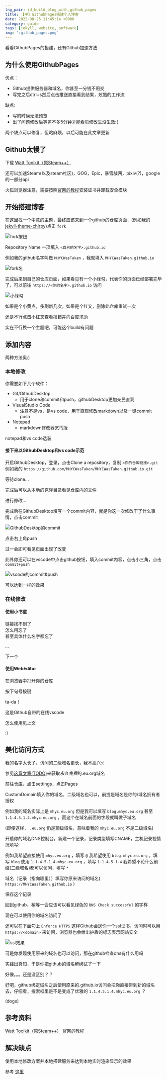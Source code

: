 ```yaml
---
lng_pair: id_build_blog_with_github_pages
title: 【中】GithubPages搭建个人博客
date: 2022-08-25 11:45:14 +0900
category: guide
tags: [jekyll, website, software]
img: ":github_pages.png"
---
```


<!-- outline-start -->

看看GithubPages的搭建，还有Github加速方法

<!-- outline-end -->

## 为什么使用GithubPages

优点：  
- Github提供服务器和域名，你甚至一分钱不用交  
- 写完之后ctrl+s然后点击推送直接看到结果，炫酷的工作流  

缺点:  
- 写的时候无法预览  
- 出了问题修改后等差不多5分钟才能看见修改生没生效:(

两个缺点可以修复，但略麻烦，以后可能在此文章更新

## Github太慢了

下载 [Watt Toolkit（原Steam++）](https://steampp.net/)

还可以加速Steam(以及steam社区)，GOG，Epic，暴雪战网，pixiv(?)，google的一部分api

火狐浏览器注意，需要按照[官网的教程](http://steampp.net/faq)安装证书并卸载安全模块

## 开始搭建博客

在[这里](https://mhyc.eu.org/zh/2022-03-06-cn-building-personal-blog-with-jeyll-and-raspberrypi-4b#%E5%AF%BB%E6%89%BE%E4%BD%A0%E7%9A%84%E4%B8%BB%E9%A2%98)找一个中意的主题，最终应该来到一个github的仓库页面，(例如我的[jekyll-theme-chirpy](https://github.com/cotes2020/jekyll-theme-chirpy))点击 `fork`

![fork按钮](:2022-08-25-01.png)

Repository Name 一项填入 `<自己的名字>.github.io`

例如我的github名字叫做 `MHYCWasTaken` ，我就填入 `MHYCWasTaken.github.io`

![fork名](:2022-08-25-02.png)

完成后来到自己的仓库页面，如果看见有一个小绿勾，代表你的页面已经部署完毕了，可以前往 `https://<你的名字>.github.io` 访问

![小绿勾](:2022-08-25-03.png)

如果是个小黄点，多刷新几次，如果是个红叉，删除此仓库重试一次

还是不行点击小红叉查看报错并向百度求助

实在不行换一个主题吧，可能这个build有问题

## 添加内容

两种方法奥:)

### 本地修改

你需要如下几个软件：

- Git/GithubDesktop
  - 用于clone和commit和push，githubDesktop更加亲民直观
- VisualStudio Code
  - 注意不是vs，是vs code，用于直观修改markdown以及一键commit push
- Notepad
  - markdown修改器乞丐版

notepad和vs code选装

#### 接下来以GithubDesktop和vs code示范

开启GithubDesktop，登录，点击Clone a repository，复制 `<你的仓库链接>.git` 例如我的 `https://github.com/MHYCWasTaken/MHYCWasTaken.github.io.git` 

等待clone...

完成后可以从本地的克隆目录看见仓库内的文件

进行修改...

完成后在GithubDesktop填写一个commit内容，就是你这一次修改干了什么事情，点击commit

![GithubDesktop的commit](:2022-08-25-04.png)

点击右上角push

过一会即可看见页面出现了改变

此外你还可以在vscode中点击github按钮，填入commit内容，点击小三角，点击 `commit+push`

![vscode的commit&push](:2022-08-25-05.png)

可以达到一样的效果

### 在线修改

#### 使用小书童

链接找不到了  
怎么用忘了  
甚至具体什么名字都忘了

...

下一个

#### 使用WebEditor

在浏览器中打开你的仓库

按下句号按键

ta-da！

这是Github自带的在线vscode

怎么使用见上文

:)

## 美化访问方式

我的名字太长了，访问的二级域名更长，我不高兴:(

参见[这篇文章(TODO)](TODO)来获取*永久免费*的.eu.org域名

前往仓库，点击settings，点击Pages

CustomDomain填入你的域名，二级域名也可以，前提是域名是你的/域名拥有者授权

例如我的域名实际上是 `mhyc.eu.org` 但是我可以填写 `blog.mhyc.eu.org` 甚至 `1.1.4.5.1.4.mhyc.eu.org` ，而这个在域名前面的字段就叫做子域名

(即便这样， `.eu.org` 仍是顶级域名，意味着我的 `mhyc.eu.org` 不是二级域名)

开启你的域名DNS控制台，新建一个记录，记录类型填写CNAME，主机记录视情况填写:

例如我希望直接使用 `mhyc.eu.org` ，填写 `@`
我希望使用 `blog.mhyc.eu.org` ，填写 `blog`
使用 `1.1.4.5.1.4.mhyc.eu.org` ，填写 `1.1.4.5.1.4`
我希望不论什么前缀(二级域名)都可以访问，填写 `*`

域名（记录（指向哪里））填写你原来访问的域名( `https://MHYCWasTaken.github.io` )

保存这个记录

回到github，稍等一会应该可以看见绿色的 `DNS Check successful` 的字样

现在可以使用你的域名访问了

还可以在下面勾上 `Enforce HTTPS` 这样Github会送你一个ssl证书，访问时可以用 `https://<domain>` 来访问，浏览器也会给出护盾的标志表示网站安全

![ssl效果](:2022-08-25-06.png)

可是你发现使用原来的域名也可以访问，那在github检查dns有什么用吗

实践出真知，于是你把github的域名解绑试了一下

好像。。。还是没区别？？

好吧，github绑定域名之后使用原来的.github.io访问会把你直接带到新的域名去，仔细看，搜索框里是不是变成了优雅的 `1.1.4.5.1.4.mhyc.eu.org` ？



(doge)

## 参考资料

[Watt Toolkit（原Steam++）](https://steampp.net/)
[官网的教程](http://steampp.net/faq)

## 解决缺点

使用本地修改方案并本地搭建服务来达到本地实时渲染显示的效果

参考 [这里](https://mhyc.eu.org/zh/2022-03-06-cn-building-personal-blog-with-jeyll-and-raspberrypi-4b#%E5%AF%BB%E6%89%BE%E4%BD%A0%E7%9A%84%E4%B8%BB%E9%A2%98)